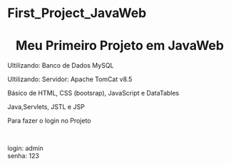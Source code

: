 # First_Project_JavaWeb
<h1 align="center">Meu Primeiro Projeto em JavaWeb</h1>

<p align="left">Ultilizando: Banco de Dados MySQL</p>

<p align="left">Ultilizando: Servidor: Apache TomCat v8.5</p>

<p align="left">Básico de HTML, CSS (bootsrap), JavaScript e DataTables</p>

<p align="left">Java,Servlets, JSTL e JSP </p>

<p align="left">Para fazer o login no Projeto<p/><br>
<p align="left">
  login: admin <br/>
  senha: 123
<p/>
